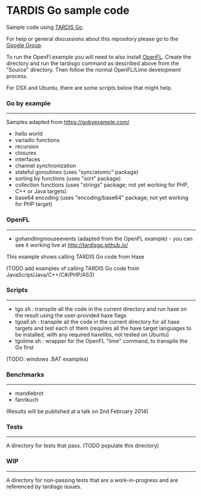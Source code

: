 # TARDIS Go sample code

Sample code using [TARDIS Go](https://github.com/tardisgo/tardisgo).

For help or general discussions about this repository please go to the [Google Group](https://groups.google.com/d/forum/tardisgo).

To run the OpenFl example you will need to also install [OpenFL](http://openfl.org). Create the directory and run the tardisgo command as described above from the "Source" directory. Then follow the normal OpenFL/Lime development process.

For OSX and Ubuntu, there are some scripts below that might help.

### Go by example
---
Samples adapted from https://gobyexample.com/
- hello world
- variadic functions
- recursion
- closures
- interfaces
- channel synchronization
- stateful goroutines (uses "sync/atomic" package)
- sorting by functions (uses "sort" package)
- collection functions (uses "strings" package; not yet working for PHP, C++ or Java targets)
- base64 encoding (uses "encoding/base64" package; not yet working for PHP target)

### OpenFL 
---
- gohandlingmouseevents (adapted from the OpenFL example) - you can see it working live at http://tardisgo.github.io/

This example shows calling TARDIS Go code from Haxe 

(TODO add examples of calling TARDIS Go code from JavaScript/Java/C++/C#/PHP/AS3)

### Scripts 
---
- tgo.sh : transpile all the code in the current directory and run haxe on the result using the user-provided haxe flags
- tgoall.sh : transpile all the code in the current directory for all haxe targets and test each of them (requires all the haxe target languages to be installed, with any required haxelibs, not tested on Ubuntu)
- tgolime.sh : wrapper for the OpenFL "lime" command, to transpile the Go first

(TODO: windows .BAT examples)


### Benchmarks
---
- mandlebrot
- fannkuch

(Results will be published at a talk on 2nd February 2014)

### Tests
---
A directory for tests that pass. (TODO populate this directory)

### WIP
---
A directory for non-passing tests that are a work-in-progress and are referenced by tardisgo issues.

